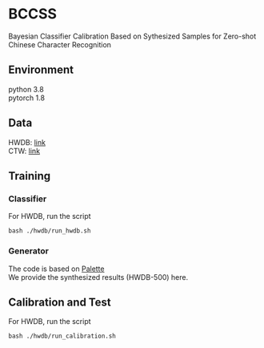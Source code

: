# BCCSS
Bayesian Classifier Calibration Based on Sythesized Samples for Zero-shot Chinese Character Recognition

## Environment
python 3.8  
pytorch 1.8

## Data
HWDB: [link]()   
CTW: [link]()

## Training

### Classifier
For HWDB, run the script
```
bash ./hwdb/run_hwdb.sh
```
<!-- ### CTW
Run the shell script
```
bash ./hwdb/run_ctw.sh
``` -->

### Generator
The code is based on [Palette](https://github.com/Janspiry/Palette-Image-to-Image-Diffusion-Models)  
We provide the synthesized results (HWDB-500) here. 


## Calibration and Test

For HWDB, run the script
```
bash ./hwdb/run_calibration.sh
```
<!-- ### CTW
Run the shell script
```
bash ./hwdb/run_calibration_effect.sh
``` -->
